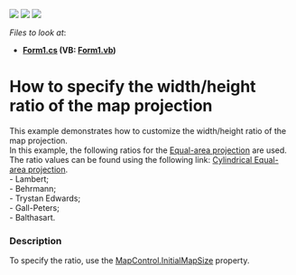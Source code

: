 <!-- default badges list -->
![](https://img.shields.io/endpoint?url=https://codecentral.devexpress.com/api/v1/VersionRange/128576808/14.2.6%2B)
[![](https://img.shields.io/badge/Open_in_DevExpress_Support_Center-FF7200?style=flat-square&logo=DevExpress&logoColor=white)](https://supportcenter.devexpress.com/ticket/details/T233096)
[![](https://img.shields.io/badge/📖_How_to_use_DevExpress_Examples-e9f6fc?style=flat-square)](https://docs.devexpress.com/GeneralInformation/403183)
<!-- default badges end -->
<!-- default file list -->
*Files to look at*:

* **[Form1.cs](./CS/CustomRatios/Form1.cs) (VB: [Form1.vb](./VB/CustomRatios/Form1.vb))**
<!-- default file list end -->
# How to specify the width/height ratio of the map projection


This example demonstrates how to customize the width/height ratio of the map projection. <br />In this example, the following ratios for the <a href="https://documentation.devexpress.com/#WindowsForms/clsDevExpressXtraMapEqualAreaProjectiontopic">Equal-area projection</a> are used. The ratio values can be found using the following link: <a href="http://en.wikipedia.org/wiki/Cylindrical_equal-area_projection#Description">Cylindrical Equal-area projection</a>.<br />- Lambert;<br />- Behrmann;<br />- Trystan Edwards;<br />- Gall-Peters;<br />- Balthasart.


<h3>Description</h3>

To specify the ratio, use the&nbsp;<a href="https://documentation.devexpress.com/#WindowsForms/DevExpressXtraMapMapControl_InitialMapSizetopic">MapControl.InitialMapSize</a>&nbsp;property.

<br/>


